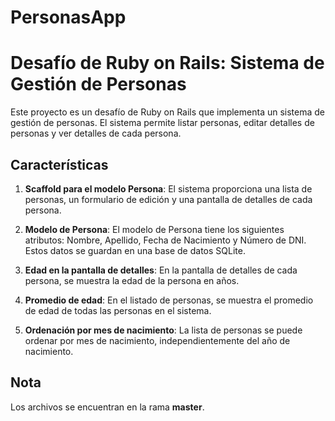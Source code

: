 # PersonasApp
# Desafío de Ruby on Rails: Sistema de Gestión de Personas

Este proyecto es un desafío de Ruby on Rails que implementa un sistema de gestión de personas. El sistema permite listar personas, editar detalles de personas y ver detalles de cada persona.

## Características

1. **Scaffold para el modelo Persona**: El sistema proporciona una lista de personas, un formulario de edición y una pantalla de detalles de cada persona.

2. **Modelo de Persona**: El modelo de Persona tiene los siguientes atributos: Nombre, Apellido, Fecha de Nacimiento y Número de DNI. Estos datos se guardan en una base de datos SQLite.

3. **Edad en la pantalla de detalles**: En la pantalla de detalles de cada persona, se muestra la edad de la persona en años.

4. **Promedio de edad**: En el listado de personas, se muestra el promedio de edad de todas las personas en el sistema.

5. **Ordenación por mes de nacimiento**: La lista de personas se puede ordenar por mes de nacimiento, independientemente del año de nacimiento.

## Nota
Los archivos se encuentran en la rama **master**.
